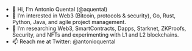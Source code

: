- 👋 Hi, I’m Antonio Quental (@aquental)
- 👀 I’m interested in Web3 (Bitcoin, protocols & security), Go, Rust, Python, Java, and agile project management.
- 🌱 I’m researching Web3, SmartContracts, Dapps, Starknet, ZKProofs, Security, and NFTs and experimenting with L1 and L2 blockchains.
- 📫 Reach me at Twitter: @antonioquental

<!---
aquental/aquental is a ✨ special ✨ repository because its `README.md` (this file) appears on your GitHub profile.
You can click the Preview link to take a look at your changes.
--->
